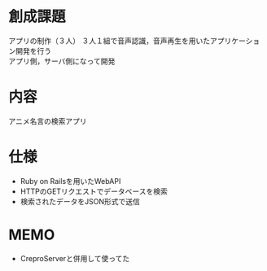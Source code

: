 # 創成課題
 アプリの制作（３人）
 ３人１組で音声認識，音声再生を用いたアプリケーション開発を行う  
 アプリ側，サーバ側になって開発  
# 内容
  アニメ名言の検索アプリ
  
# 仕様
  - Ruby on Railsを用いたWebAPI
  - HTTPのGETリクエストでデータベースを検索
  - 検索されたデータをJSON形式で送信
  
# MEMO
  - CreproServerと併用して使ってた
